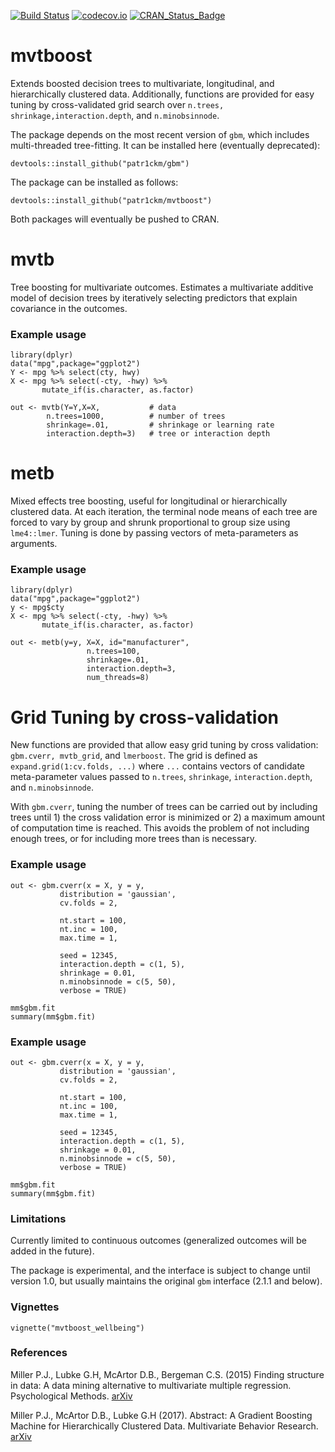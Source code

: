 [![Build Status](https://travis-ci.org/patr1ckm/mvtboost.svg?branch=master)](https://travis-ci.org/patr1ckm/mvtboost)
[![codecov.io](https://codecov.io/github/patr1ckm/mvtboost/coverage.svg?branch=master)](https://codecov.io/github/patr1ckm/mvtboost?branch=master)
[![CRAN_Status_Badge](http://www.r-pkg.org/badges/version/mvtboost)](http://cran.r-project.org/package=mvtboost)

# mvtboost

Extends boosted decision trees to multivariate, longitudinal, and hierarchically 
clustered data. Additionally, functions are provided for easy tuning by cross-validated grid search over `n.trees, shrinkage,interaction.depth`, and `n.minobsinnode`.

The package depends on the most recent version of `gbm`, which includes multi-threaded tree-fitting. It can be installed here (eventually deprecated):

    devtools::install_github("patr1ckm/gbm")
    
The package can be installed as follows:

    devtools::install_github("patr1ckm/mvtboost")

Both packages will eventually be pushed to CRAN. 

# mvtb
Tree boosting for multivariate outcomes. Estimates a multivariate additive model of decision trees by iteratively selecting predictors that explain covariance in the outcomes. 

### Example usage

    library(dplyr)
    data("mpg",package="ggplot2")
    Y <- mpg %>% select(cty, hwy) 
    X <- mpg %>% select(-cty, -hwy) %>% 
           mutate_if(is.character, as.factor)

    out <- mvtb(Y=Y,X=X,           # data
            n.trees=1000,          # number of trees
            shrinkage=.01,         # shrinkage or learning rate
            interaction.depth=3)   # tree or interaction depth
    
    
# metb 

Mixed effects tree boosting, useful for longitudinal or hierarchically clustered data. At
each iteration, the terminal node means of each tree are forced to vary by group and shrunk
proportional to group size using `lme4::lmer`. Tuning is done by passing vectors
of meta-parameters as arguments.

### Example usage

    library(dplyr)
    data("mpg",package="ggplot2")
    y <- mpg$cty
    X <- mpg %>% select(-cty, -hwy) %>% 
           mutate_if(is.character, as.factor)
    
    out <- metb(y=y, X=X, id="manufacturer", 
                     n.trees=100,
                     shrinkage=.01, 
                     interaction.depth=3,
                     num_threads=8)
                     
# Grid Tuning by cross-validation

New functions are provided that allow easy grid tuning by cross validation: `gbm.cverr, mvtb_grid`, and `lmerboost`. The grid is defined as `expand.grid(1:cv.folds, ...)` where `...` contains vectors of 
candidate meta-parameter values passed to `n.trees`, `shrinkage`, `interaction.depth`, and `n.minobsinnode`.

With `gbm.cverr`, tuning the number of trees can be carried out by including trees until 1) the cross validation error is minimized or 2) a maximum amount of computation time is reached. This avoids the problem of not including enough trees, or for including more trees than is necessary. 

### Example usage
    
    out <- gbm.cverr(x = X, y = y, 
               distribution = 'gaussian', 
               cv.folds = 2, 
               
               nt.start = 100, 
               nt.inc = 100, 
               max.time = 1, 
               
               seed = 12345,
               interaction.depth = c(1, 5), 
               shrinkage = 0.01,
               n.minobsinnode = c(5, 50), 
               verbose = TRUE)
               
    mm$gbm.fit
    summary(mm$gbm.fit)
    

### Example usage
    
    out <- gbm.cverr(x = X, y = y, 
               distribution = 'gaussian', 
               cv.folds = 2, 
               
               nt.start = 100, 
               nt.inc = 100, 
               max.time = 1, 
               
               seed = 12345,
               interaction.depth = c(1, 5), 
               shrinkage = 0.01,
               n.minobsinnode = c(5, 50), 
               verbose = TRUE)
               
    mm$gbm.fit
    summary(mm$gbm.fit)
    
    
### Limitations

Currently limited to continuous outcomes (generalized outcomes will be added in the future).

The package is experimental, and the interface is subject to change until version
1.0, but usually maintains the original `gbm` interface (2.1.1 and below). 

                  
### Vignettes

    vignette("mvtboost_wellbeing")
    
    
### References

Miller P.J., Lubke G.H, McArtor D.B., Bergeman C.S. (2015) Finding structure in data: A data mining alternative to multivariate multiple regression. Psychological Methods. [arXiv](https://arxiv.org/abs/1511.02025)

Miller P.J., McArtor D.B., Lubke G.H (2017). Abstract: A Gradient Boosting Machine for Hierarchically 
Clustered Data. Multivariate Behavior Research. [arXiv](https://arxiv.org/abs/1702.03994)
